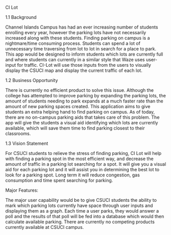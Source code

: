 CI Lot


1.1 Background

Channel Islands Campus has had an ever increasing number of students enrolling every year, however the parking lots have not necessarily increased along with these students.  Finding parking on campus is a nightmare/time consuming process. Students can spend a lot of unnecessary time traversing from lot to lot in search for a place to park. This app would be designed to inform students which lots are currently full and where students can currently in a similar style that Waze uses user-input for traffic. CI-Lot will use those inputs from the users to visually display the CSUCI map and display the current traffic of each lot.


1.2 Business Opportunity

There is currently no efficient product to solve this issue. Although the college has attempted to improve parking by expanding the parking lots, the amount of students needing to park expands at a much faster rate than the amount of new parking spaces created. This application aims to give students an extra helping hand to find parking on campus. As of today, there are no on-campus parking aids that takes care of this problem. The app will give the students a visual aid identifying which lots are currently available, which will save them time to find parking closest to their classrooms.




1.3 Vision Statement

For CSUCI students to relieve the stress of finding parking, CI Lot will help with finding  a parking spot in the most efficient way, and decrease the amount of traffic in a parking lot searching for a spot. It will give you a visual aid for each parking lot and it will assist you in determining the best lot to look for a parking spot.
Long term it will reduce congestion, gas consumption and time spent searching for parking.


Major Features:

The major user capability would be to give CSUCI students the ability to mark which parking lots currently have space through user inputs and displaying them as a graph. Each time a user parks, they would answer a poll and the results of that poll will be fed into a database which would then calculate available parking. There are currently no competing products currently available at CSUCI campus. 
